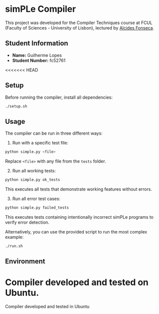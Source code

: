 # simPLe Compiler

This project was developed for the Compiler Techniques course at FCUL (Faculty of Sciences - University of Lisbon), lectured by [Alcides Fonseca](https://github.com/alcides).

## Student Information

- **Name:** Guilherme Lopes
- **Student Number:** fc52761

<<<<<<< HEAD

## Setup

Before running the compiler, install all dependencies:

```bash
./setup.sh
```

## Usage

The compiler can be run in three different ways:

1. Run with a specific test file:

```bash
python simple.py <file>
```

Replace `<file>` with any file from the `tests` folder.

2. Run all working tests:

```bash
python simple.py ok_tests
```

This executes all tests that demonstrate working features without errors.

3. Run all error test cases:

```bash
python simple.py failed_tests
```

This executes tests containing intentionally incorrect simPLe programs to verify error detection.

Alternatively, you can use the provided script to run the most complex example:

```bash
./run.sh
```

## Environment

# Compiler developed and tested on Ubuntu.

Compiler developed and tested in Ubuntu
